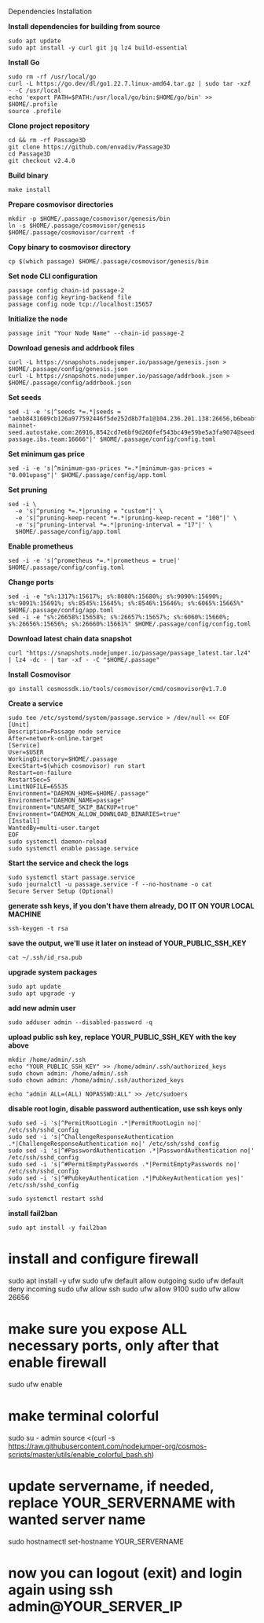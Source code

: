 Dependencies Installation

**Install dependencies for building from source**
```
sudo apt update
sudo apt install -y curl git jq lz4 build-essential
```

**Install Go**
```
sudo rm -rf /usr/local/go
curl -L https://go.dev/dl/go1.22.7.linux-amd64.tar.gz | sudo tar -xzf - -C /usr/local
echo 'export PATH=$PATH:/usr/local/go/bin:$HOME/go/bin' >> $HOME/.profile
source .profile
```

**Clone project repository**
```
cd && rm -rf Passage3D
git clone https://github.com/envadiv/Passage3D
cd Passage3D
git checkout v2.4.0
```

**Build binary**
```
make install
```

**Prepare cosmovisor directories**
```
mkdir -p $HOME/.passage/cosmovisor/genesis/bin
ln -s $HOME/.passage/cosmovisor/genesis $HOME/.passage/cosmovisor/current -f
```

**Copy binary to cosmovisor directory**
```
cp $(which passage) $HOME/.passage/cosmovisor/genesis/bin
```

**Set node CLI configuration**
```
passage config chain-id passage-2
passage config keyring-backend file
passage config node tcp://localhost:15657
```

**Initialize the node**
```
passage init "Your Node Name" --chain-id passage-2
```

**Download genesis and addrbook files**
```
curl -L https://snapshots.nodejumper.io/passage/genesis.json > $HOME/.passage/config/genesis.json
curl -L https://snapshots.nodejumper.io/passage/addrbook.json > $HOME/.passage/config/addrbook.json
```

**Set seeds**
```
sed -i -e 's|^seeds *=.*|seeds = "aebb8431609cb126a977592446f5de252d8b7fa1@104.236.201.138:26656,b6beabfb9309330944f44a1686742c2751748b83@5.161.47.163:26656,7a9a36630523f54c1a0d56fc01e0e153fd11a53d@167.235.24.145:26656,ade4d8bc8cbe014af6ebdf3cb7b1e9ad36f412c0@seeds.polkachu.com:15656,20e1000e88125698264454a884812746c2eb4807@seeds.lavenderfive.com:15656,ebc272824924ea1a27ea3183dd0b9ba713494f83@passage-mainnet-seed.autostake.com:26916,8542cd7e6bf9d260fef543bc49e59be5a3fa9074@seed.publicnode.com:26656,df949a46ae6529ae1e09b034b49716468d5cc7e9@seeds.stakerhouse.com:10556,2b238d2c05c47629e03608a6107e156fcb50344c@65.108.101.158:20556,526d07b882df4cb820a8b9df819e14532d1811b0@seed-passage.ibs.team:16666"|' $HOME/.passage/config/config.toml
```

**Set minimum gas price**
```
sed -i -e 's|^minimum-gas-prices *=.*|minimum-gas-prices = "0.001upasg"|' $HOME/.passage/config/app.toml
```

**Set pruning**
```
sed -i \
  -e 's|^pruning *=.*|pruning = "custom"|' \
  -e 's|^pruning-keep-recent *=.*|pruning-keep-recent = "100"|' \
  -e 's|^pruning-interval *=.*|pruning-interval = "17"|' \
  $HOME/.passage/config/app.toml
```

**Enable prometheus**
```
sed -i -e 's|^prometheus *=.*|prometheus = true|' $HOME/.passage/config/config.toml
```

**Change ports**
```
sed -i -e "s%:1317%:15617%; s%:8080%:15680%; s%:9090%:15690%; s%:9091%:15691%; s%:8545%:15645%; s%:8546%:15646%; s%:6065%:15665%" $HOME/.passage/config/app.toml
sed -i -e "s%:26658%:15658%; s%:26657%:15657%; s%:6060%:15660%; s%:26656%:15656%; s%:26660%:15661%" $HOME/.passage/config/config.toml
```

**Download latest chain data snapshot**
```
curl "https://snapshots.nodejumper.io/passage/passage_latest.tar.lz4" | lz4 -dc - | tar -xf - -C "$HOME/.passage"
```

**Install Cosmovisor**
```
go install cosmossdk.io/tools/cosmovisor/cmd/cosmovisor@v1.7.0
```

**Create a service**
```
sudo tee /etc/systemd/system/passage.service > /dev/null << EOF
[Unit]
Description=Passage node service
After=network-online.target
[Service]
User=$USER
WorkingDirectory=$HOME/.passage
ExecStart=$(which cosmovisor) run start
Restart=on-failure
RestartSec=5
LimitNOFILE=65535
Environment="DAEMON_HOME=$HOME/.passage"
Environment="DAEMON_NAME=passage"
Environment="UNSAFE_SKIP_BACKUP=true"
Environment="DAEMON_ALLOW_DOWNLOAD_BINARIES=true"
[Install]
WantedBy=multi-user.target
EOF
sudo systemctl daemon-reload
sudo systemctl enable passage.service
```

**Start the service and check the logs**
```
sudo systemctl start passage.service
sudo journalctl -u passage.service -f --no-hostname -o cat
Secure Server Setup (Optional)
```

**generate ssh keys, if you don't have them already, DO IT ON YOUR LOCAL MACHINE**
```
ssh-keygen -t rsa
```
**save the output, we'll use it later on instead of YOUR_PUBLIC_SSH_KEY**
```
cat ~/.ssh/id_rsa.pub
```

**upgrade system packages**
```
sudo apt update
sudo apt upgrade -y
```

**add new admin user**
```
sudo adduser admin --disabled-password -q
```
**upload public ssh key, replace YOUR_PUBLIC_SSH_KEY with the key above**
```
mkdir /home/admin/.ssh
echo "YOUR_PUBLIC_SSH_KEY" >> /home/admin/.ssh/authorized_keys
sudo chown admin: /home/admin/.ssh
sudo chown admin: /home/admin/.ssh/authorized_keys

echo "admin ALL=(ALL) NOPASSWD:ALL" >> /etc/sudoers
```
**disable root login, disable password authentication, use ssh keys only**
```
sudo sed -i 's|^PermitRootLogin .*|PermitRootLogin no|' /etc/ssh/sshd_config
sudo sed -i 's|^ChallengeResponseAuthentication .*|ChallengeResponseAuthentication no|' /etc/ssh/sshd_config
sudo sed -i 's|^#PasswordAuthentication .*|PasswordAuthentication no|' /etc/ssh/sshd_config
sudo sed -i 's|^#PermitEmptyPasswords .*|PermitEmptyPasswords no|' /etc/ssh/sshd_config
sudo sed -i 's|^#PubkeyAuthentication .*|PubkeyAuthentication yes|' /etc/ssh/sshd_config

sudo systemctl restart sshd
```

**install fail2ban**
```
sudo apt install -y fail2ban
```

# install and configure firewall
sudo apt install -y ufw
sudo ufw default allow outgoing
sudo ufw default deny incoming
sudo ufw allow ssh
sudo ufw allow 9100
sudo ufw allow 26656

# make sure you expose ALL necessary ports, only after that enable firewall
sudo ufw enable

# make terminal colorful
sudo su - admin
source <(curl -s https://raw.githubusercontent.com/nodejumper-org/cosmos-scripts/master/utils/enable_colorful_bash.sh)

# update servername, if needed, replace YOUR_SERVERNAME with wanted server name
sudo hostnamectl set-hostname YOUR_SERVERNAME

# now you can logout (exit) and login again using ssh admin@YOUR_SERVER_IP
